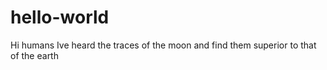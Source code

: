 # hello-world

Hi humans
Ive heard the traces of the moon and find them superior to that of the earth
